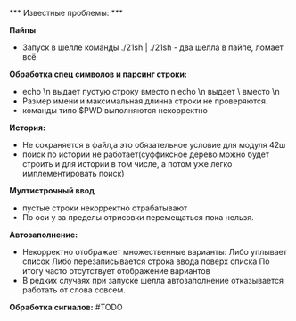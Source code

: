 *** Известные проблемы: ***

**Пайпы**
* Запуск в шелле команды ./21sh | ./21sh - два шелла в пайпе, ломает всё

**Обработка спец символов и парсинг строки:**
* echo \n выдает пустую строку вместо n
    echo \\n выдает \ вместо \n
* Размер имени и максимальная длинна строки не проверяются.
* команды типо $PWD выполняются некорректно

**История:**
* Не сохраняется в файл,а это обязательное условие для модуля 42ш
* поиск по истории не работает(суффиксное дерево можно будет строить и для истории в том числе, а потом уже легко имплементировать поиск)

**Мултистрочный ввод**
* пустые строки некорректно отрабатывают
* По оси у за пределы отрисовки перемещаться пока нельзя.

**Автозаполнение:**
* Некорректно отображает множественные варианты:
    Либо уплывает список
    Либо перезаписывается строка ввода поверх списка
По итогу часто отсутствует отображение вариантов
* В редких случаях при запуске шелла автозаполнение отказывается работать от слова совсем.

**Обработка сигналов:**
#TODO
